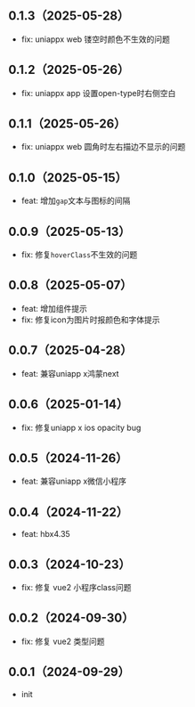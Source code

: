## 0.1.3（2025-05-28）
- fix: uniappx web 镂空时颜色不生效的问题
## 0.1.2（2025-05-26）
- fix: uniappx app 设置open-type时右侧空白
## 0.1.1（2025-05-26）
- fix: uniappx web 圆角时左右描边不显示的问题
## 0.1.0（2025-05-15）
- feat: 增加`gap`文本与图标的间隔
## 0.0.9（2025-05-13）
- fix: 修复`hoverClass`不生效的问题
## 0.0.8（2025-05-07）
- feat: 增加组件提示
- fix: 修复icon为图片时报颜色和字体提示
## 0.0.7（2025-04-28）
- feat: 兼容uniapp x鸿蒙next
## 0.0.6（2025-01-14）
- fix: 修复uniapp x ios opacity bug
## 0.0.5（2024-11-26）
- feat: 兼容uniapp x微信小程序
## 0.0.4（2024-11-22）
- feat: hbx4.35
## 0.0.3（2024-10-23）
- fix: 修复 vue2 小程序class问题
## 0.0.2（2024-09-30）
- fix: 修复 vue2 类型问题
## 0.0.1（2024-09-29）
- init

